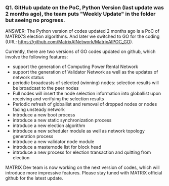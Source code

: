 ### Q1. GitHub update on the PoC, Python Version (last update was 2 months ago), the team puts "Weekly Update" in the folder but seeing no progress.

ANSWER: The Python version of codes updated 2 months ago is a PoC of MATRIX’S election algorithms. And later we switched to GO for the coding (URL: https://github.com/MatrixAINetwork/MatrixAIPOC_GO).

Currently, there are two versions of GO codes updated on github, which involve the following features: 

- support the generation of Computing Power Rental Network
- support the generation of Validator Network as well as the updates of network status
- periodic broadcasts of selected (winning) nodes: selection results will be broadcast to the peer nodes
- Full nodes will insert the node selection information into globallist upon receiving and verifying the selection results
- Periodic refresh of globallist and removal of dropped nodes or nodes facing unsteady network
- introduce a new boot process
- introduce a new static synchronization process
- introduce a new election algorithm
- introduce a new scheduler module as well as network topology generation process
- introduce a new validator node module
- introduce a masternode list for block head
- introduce a new process for election transaction and quitting from election

MATRIX Dev team is now working on the next version of codes, which will introduce more impressive features. Please stay tuned with MATRIX official github for the latest update.